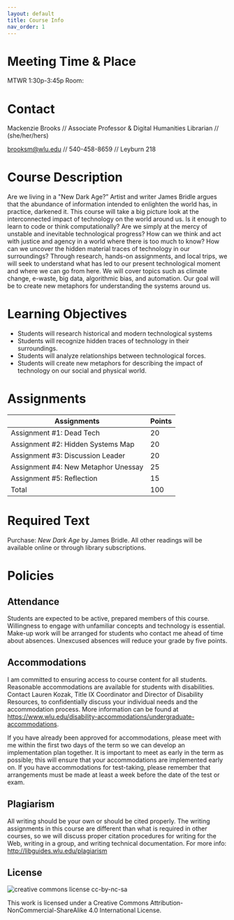 ```yaml
---
layout: default
title: Course Info
nav_order: 1
---
```



# Meeting Time & Place
MTWR 1:30p-3:45p 
Room: 

# Contact

Mackenzie Brooks // Associate Professor & Digital Humanities Librarian // (she/her/hers)

brooksm@wlu.edu // 540-458-8659 // Leyburn 218

# Course Description

Are we living in a "New Dark Age?” Artist and writer James Bridle argues that the abundance of information intended to enlighten the world has, in practice, darkened it. This course will take a big picture look at the interconnected impact of technology on the world around us. Is it enough to learn to code or think computationally? Are we simply at the mercy of unstable and inevitable technological progress? How can we think and act with justice and agency in a world where there is too much to know? How can we uncover the hidden material traces of technology in our surroundings? Through research, hands-on assignments, and local trips, we will seek to understand what has led to our present technological moment and where we can go from here. We will cover topics such as climate change, e-waste, big data, algorithmic bias, and automation. Our goal will be to create new metaphors for understanding the systems around us. 

# Learning Objectives 
* Students will research historical and modern technological systems 
* Students will recognize hidden traces of technology in their surroundings.
* Students will analyze relationships between technological forces. 
* Students will create new metaphors for describing the impact of technology on our social and physical world. 

# Assignments 

|Assignments|Points|
|--|--|
|Assignment #1: Dead Tech|	20|
|Assignment #2: Hidden Systems Map|	20|
|Assignment #3: Discussion Leader|	20|
|Assignment #4: New Metaphor Unessay| 	25|
|Assignment #5: Reflection	|15|
|Total|	100|


# Required Text
Purchase: *New Dark Age* by James Bridle. All other readings will be available online or through library subscriptions.

# Policies 

## Attendance
Students are expected to be active, prepared members of this course. Willingness to engage with unfamiliar concepts and technology is essential. Make-up work will be arranged for students who contact me ahead of time about absences. Unexcused absences will reduce your grade by five points.

## Accommodations
I am committed to ensuring access to course content for all students. Reasonable accommodations are available for students with disabilities. Contact Lauren Kozak, Title IX Coordinator and Director of Disability Resources, to confidentially discuss your individual needs and the accommodation process. More information can be found at https://www.wlu.edu/disability-accommodations/undergraduate-accommodations.

If you have already been approved for accommodations, please meet with me within the first two days of the term so we can develop an implementation plan together. It is important to meet as early in the term as possible; this will ensure that your accommodations are implemented early on. If you have accommodations for test-taking, please remember that arrangements must be made at least a week before the date of the test or exam.

## Plagiarism
All writing should be your own or should be cited properly. The writing assignments in this course are different than what is required in other courses, so we will discuss proper citation procedures for writing for the Web, writing in a group, and writing technical documentation. For more info: http://libguides.wlu.edu/plagiarism

## License
![creative commons license cc-by-nc-sa](https://i.creativecommons.org/l/by-nc-sa/4.0/88x31.png)

This work is licensed under a Creative Commons Attribution-NonCommercial-ShareAlike 4.0 International License.
